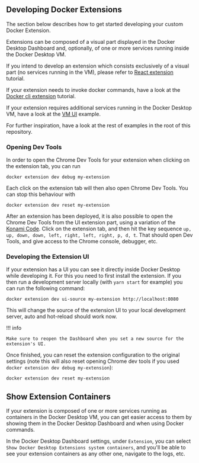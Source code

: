 ## Developing Docker Extensions

The section below describes how to get started developing your custom Docker Extension.

Extensions can be composed of a visual part displayed in the Docker Desktop Dashboard and, optionally, of one or more services running inside the Docker Desktop VM.

If you intend to develop an extension which consists exclusively of a visual part (no services running in the VM), please refer to [React extension](../tutorials/react-extension.md) tutorial.

If your extension needs to invoke docker commands, have a look at the [Docker cli extension](../tutorials/minimal-frontend-using-docker-cli.md) tutorial.

If your extension requires additional services running in the Docker Desktop VM, have a look at the [VM UI](../../samples/vm-ui-plugin/) example.

For further inspiration, have a look at the rest of examples in the root of this repository.

### Opening Dev Tools

In order to open the Chrome Dev Tools for your extension when clicking on the extension tab, you can run

```console
docker extension dev debug my-extension
```

Each click on the extension tab will then also open Chrome Dev Tools.
You can stop this behaviour with

```console
docker extension dev reset my-extension
```

After an extension has been deployed, it is also possible to open the Chrome Dev Tools from the UI extension part, using a variation of the [Konami Code](https://en.wikipedia.org/wiki/Konami_Code).
Click on the extension tab, and then hit the key sequence `up, up, down, down, left, right, left, right, p, d, t`. That should open Dev Tools, and give access to the Chrome console, debugger, etc.

### Developing the Extension UI

If your extension has a UI you can see it directly inside Docker Desktop while developing it.
For this you need to first install the extension.
If you then run a development server locally (with `yarn start` for example) you can run the following command:

```console
docker extension dev ui-source my-extension http://localhost:8080
```

This will change the source of the extension UI to your local development server, auto and hot-reload should work now.

!!! info

    Make sure to reopen the Dashboard when you set a new source for the extension's UI.

Once finished, you can reset the extension configuration to the original settings (note this will also reset opening Chrome dev tools if you used `docker extension dev debug my-extension`):

```console
docker extension dev reset my-extension
```

## Show Extension Containers

If your extension is composed of one or more services running as containers in the Docker Desktop VM, you can get easier access to them by showing them in the Docker Desktop Dashboard and when using Docker commands.

In the Docker Desktop Dashboard settings, under `Extension`, you can select `Show Docker Desktop Extensions system containers`, and you'll be able to see your extension containers as any other one, navigate to the logs, etc.
